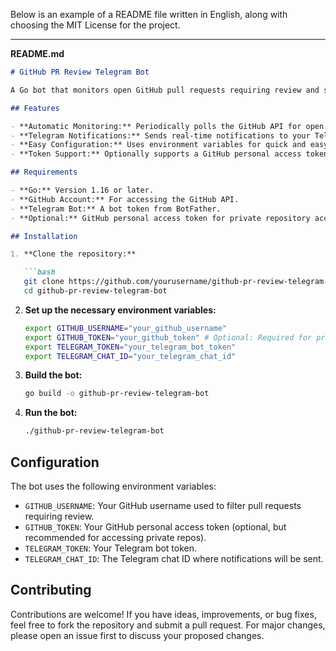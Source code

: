 Below is an example of a README file written in English, along with choosing the MIT License for the project.

---

**README.md**

```markdown
# GitHub PR Review Telegram Bot

A Go bot that monitors open GitHub pull requests requiring review and sends notifications via Telegram. Configurable through environment variables and supports GitHub token authentication. Ideal for developers who want to stay updated on PR reviews.

## Features

- **Automatic Monitoring:** Periodically polls the GitHub API for open pull requests that require your review.
- **Telegram Notifications:** Sends real-time notifications to your Telegram chat.
- **Easy Configuration:** Uses environment variables for quick and easy setup.
- **Token Support:** Optionally supports a GitHub personal access token for accessing private repositories.

## Requirements

- **Go:** Version 1.16 or later.
- **GitHub Account:** For accessing the GitHub API.
- **Telegram Bot:** A bot token from BotFather.
- **Optional:** GitHub personal access token for private repository access.

## Installation

1. **Clone the repository:**

   ```bash
   git clone https://github.com/yourusername/github-pr-review-telegram-bot.git
   cd github-pr-review-telegram-bot
   ```

2. **Set up the necessary environment variables:**

   ```bash
   export GITHUB_USERNAME="your_github_username"
   export GITHUB_TOKEN="your_github_token" # Optional: Required for private repositories.
   export TELEGRAM_TOKEN="your_telegram_bot_token"
   export TELEGRAM_CHAT_ID="your_telegram_chat_id"
   ```

3. **Build the bot:**

   ```bash
   go build -o github-pr-review-telegram-bot
   ```

4. **Run the bot:**

   ```bash
   ./github-pr-review-telegram-bot
   ```

## Configuration

The bot uses the following environment variables:

- `GITHUB_USERNAME`: Your GitHub username used to filter pull requests requiring review.
- `GITHUB_TOKEN`: Your GitHub personal access token (optional, but recommended for accessing private repos).
- `TELEGRAM_TOKEN`: Your Telegram bot token.
- `TELEGRAM_CHAT_ID`: The Telegram chat ID where notifications will be sent.


## Contributing

Contributions are welcome! If you have ideas, improvements, or bug fixes, feel free to fork the repository and submit a pull request. For major changes, please open an issue first to discuss your proposed changes.
